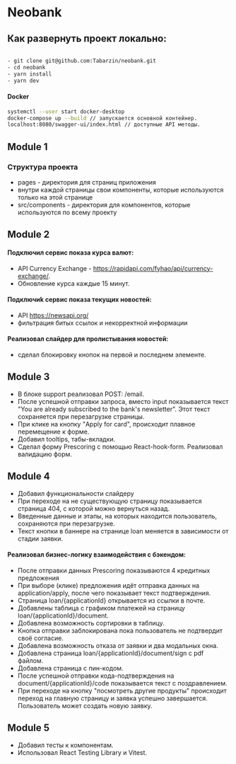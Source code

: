 # Neobank

## Как развернуть проект локально:

```bash

- git clone git@github.com:Tabarzin/neobank.git
- cd neobank
- yarn install
- yarn dev

```

#### Docker

```bash
systemctl --user start docker-desktop
docker-compose up --build // запускается основной контейнер.
localhost:8080/swagger-ui/index.html // доступные API методы.

```

## Module 1

### Структура проекта

- pages - директория для страниц приложения
- внутри каждой страницы свои компоненты, которые используются только на этой странице
- src/components - директория для компонентов, которые используются по всему проекту

## Module 2

#### Подключил сервис показа курса валют:

- API Currency Exchange - https://rapidapi.com/fyhao/api/currency-exchange/.
- Обновление курса каждые 15 минут.

#### Подключиk сервис показа текущих новостей:

- API https://newsapi.org/
- фильтрация битых ссылок и некорректной информации

#### Реализовал слайдер для пролистывания новостей:

- сделал блокировку кнопок на первой и последнем элементе.

## Module 3

- В блоке support реализовал POST: /email.
- После успешной отправки запроса, вместо input показывается текст "You are already subscribed to the bank's newsletter".
  Этот текст сохраняется при перезагрузке страницы.
- При клике на кнопку "Apply for card", происходит плавное перемещение к форме.
- Добавил tooltips, табы-вкладки.
- Сделал форму Prescoring с помощью React-hook-form. Реализовал валидацию форм.

## Module 4

- Добавил функциональности слайдеру
- При переходе на не существующую страницу показывается страница 404, с которой можно вернуться назад.
- Введенные данные и этапы, на которых находится пользователь, сохраняются при перезагрузке.
- Текст кнопки в баннере на странице loan меняется в зависимости от стадии заявки.

#### Реализовал бизнес-логику взаимодействия с бэкендом:

- После отправки данных Prescoring показываются 4 кредитных предложения
- При выборе (клике) предложения идёт отправка данных на application/apply, после чего показывает текст подтверждения.
- Страница loan/{applicationId} открывается из ссылки в почте.
- Добавлены таблица с графиком платежей на страницу loan/{applicationId}/document.
- Добавлена возможность сортировки в таблицу.
- Кнопка отправки заблокирована пока пользователь не подтвердит своё согласие.
- Добавлена возможность отказа от заявки и два модальных окна.
- Добавлена страница loan/{applicationId}/document/sign с pdf файлом.
- Добавлена страница с пин-кодом.
- После успешной отправки кода-подтверждения на document/{applicationId}/code показывается текст с поздравлением.
- При переходе на кнопку "посмотреть другие продукты" происходит переход на главную страницу и заявка успешно завершается. Пользователь может создать новую заявку.

## Module 5

- Добавил тесты к компонентам.
- Использовал React Testing Library и Vitest.
